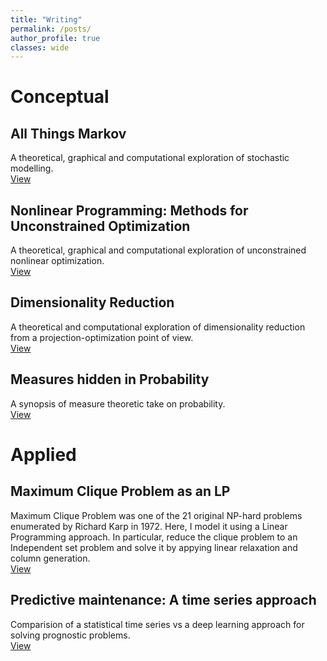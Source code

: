 ```yaml
---
title: "Writing"
permalink: /posts/
author_profile: true
classes: wide
---
```



# Conceptual

## All Things Markov

A theoretical, graphical and computational exploration of stochastic modelling. <br>
[View](https://kmutya.github.io/allthingsmarkov/)

## Nonlinear Programming: Methods for Unconstrained Optimization

A theoretical, graphical and computational exploration of unconstrained nonlinear optimization. <br>
[View](https://kmutya.github.io/Unconstrained_Optimization)

## Dimensionality Reduction

A theoretical and computational exploration of dimensionality reduction from a projection-optimization point of view. <br>
[View](https://kmutya.github.io/dimreduction/)

## Measures hidden in Probability

A synopsis of measure theoretic take on probability. <br>
[View](https://kmutya.github.io/measuretheoryprob/)

# Applied

## Maximum Clique Problem as an LP

Maximum Clique Problem was one of the 21 original NP-hard problems enumerated by Richard Karp in 1972. Here, I model it using a Linear Programming approach. In particular, reduce the clique problem to an Independent set problem and solve it by appying linear relaxation and column generation. <br>
[View](https://kmutya.github.io/maxclique)

## Predictive maintenance: A time series approach

Comparision of a statistical time series vs a deep learning approach for solving prognostic problems. <br>
[View](https://kmutya.github.io/predmaintenance/)

